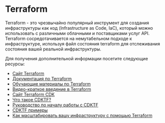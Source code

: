 # Terraform

Terraform - это чрезвычайно популярный инструмент для создания инфраструктуры как код (Infrastructure as Code, IaC), который можно использовать с различными облачными и поставщиками услуг API. Terraform сосредотачивается на немутабельном подходе к инфраструктуре, используя файл состояния terraform для отслеживания состояния вашей реальной инфраструктуры.

Для получения дополнительной информации посетите следующие ресурсы:

- [Сайт Terraform](https://www.terraform.io/)
- [Документация по Terraform](https://www.terraform.io/docs)
- [Обучающие материалы по Terraform](https://learn.hashicorp.com/terraform)
- [Видео-краткое введение в Terraform](https://www.youtube.com/watch?v=h970ZBgKINg&ab_channel=HashiCorp)
- [Сайт Terraform CDK](https://www.terraform.io/cdktf)
- [Что такое CDKTF?](https://www.terraform.io/cdktf/concepts/cdktf-architecture)
- [Руководство по началу работы с CDKTF](https://learn.hashicorp.com/tutorials/terraform/cdktf-install?in=terraform/cdktf)
- [CDKTF примеры](https://www.terraform.io/cdktf/examples)
- [Как масштабировать вашу инфраструктуру с помощью Terraform](https://thenewstack.io/how-to-scale-your-terraform-infrastructure/)
